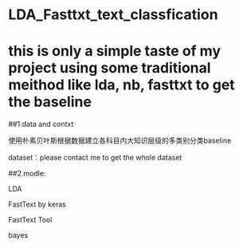 # LDA_Fasttxt_text_classfication


# this is only a simple taste of my project using some traditional meithod like lda, nb, fasttxt to get the baseline 

##1.data and contxt

  使用朴素贝叶斯根据数据建立各科目内大知识层级的多类别分类baseline
  
  dataset：please contact me to get the whole dataset
  
##2.modle:

  LDA
  
  FastText by keras 
  
  FastText Tool
  
  bayes 
  
  
  
